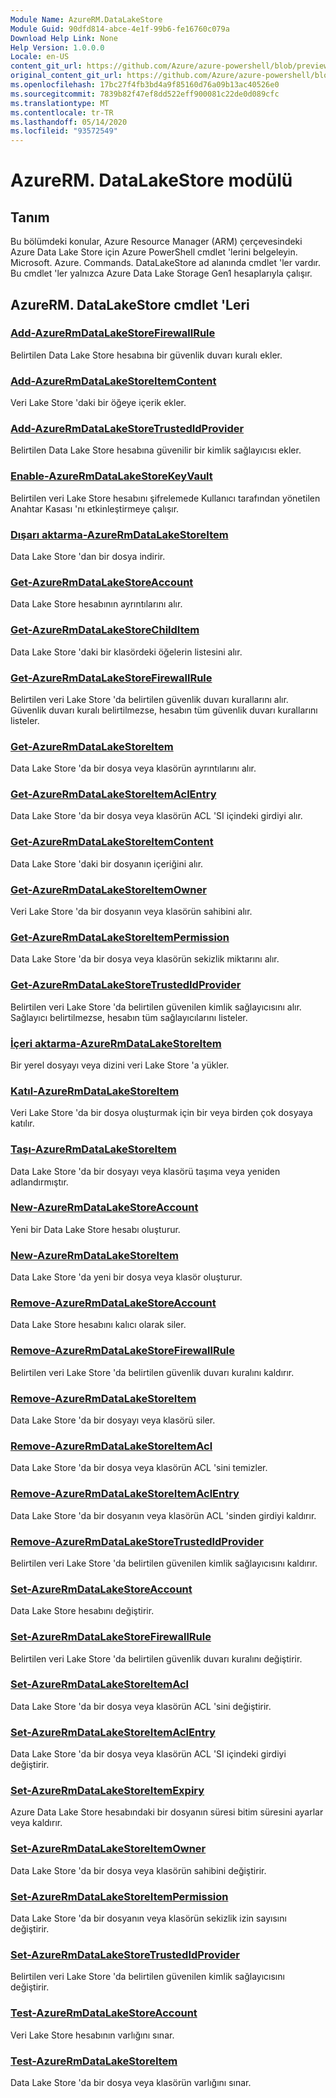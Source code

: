 ```yaml
---
Module Name: AzureRM.DataLakeStore
Module Guid: 90dfd814-abce-4e1f-99b6-fe16760c079a
Download Help Link: None
Help Version: 1.0.0.0
Locale: en-US
content_git_url: https://github.com/Azure/azure-powershell/blob/preview/src/ResourceManager/DataLakeStore/Commands.DataLakeStore/help/AzureRM.DataLakeStore.md
original_content_git_url: https://github.com/Azure/azure-powershell/blob/preview/src/ResourceManager/DataLakeStore/Commands.DataLakeStore/help/AzureRM.DataLakeStore.md
ms.openlocfilehash: 17bc27f4fb3bd4a9f85160d76a09b13ac40526e0
ms.sourcegitcommit: 7839b82f47ef8dd522eff900081c22de0d089cfc
ms.translationtype: MT
ms.contentlocale: tr-TR
ms.lasthandoff: 05/14/2020
ms.locfileid: "93572549"
---
```

# AzureRM. DataLakeStore modülü
## Tanım
Bu bölümdeki konular, Azure Resource Manager (ARM) çerçevesindeki Azure Data Lake Store için Azure PowerShell cmdlet 'lerini belgeleyin. Microsoft. Azure. Commands. DataLakeStore ad alanında cmdlet 'ler vardır. Bu cmdlet 'ler yalnızca Azure Data Lake Storage Gen1 hesaplarıyla çalışır.

## AzureRM. DataLakeStore cmdlet 'Leri
### [Add-AzureRmDataLakeStoreFirewallRule](Add-AzureRmDataLakeStoreFirewallRule.md)
Belirtilen Data Lake Store hesabına bir güvenlik duvarı kuralı ekler.

### [Add-AzureRmDataLakeStoreItemContent](Add-AzureRmDataLakeStoreItemContent.md)
Veri Lake Store 'daki bir öğeye içerik ekler.

### [Add-AzureRmDataLakeStoreTrustedIdProvider](Add-AzureRmDataLakeStoreTrustedIdProvider.md)
Belirtilen Data Lake Store hesabına güvenilir bir kimlik sağlayıcısı ekler.

### [Enable-AzureRmDataLakeStoreKeyVault](Enable-AzureRmDataLakeStoreKeyVault.md)
Belirtilen veri Lake Store hesabını şifrelemede Kullanıcı tarafından yönetilen Anahtar Kasası 'nı etkinleştirmeye çalışır.

### [Dışarı aktarma-AzureRmDataLakeStoreItem](Export-AzureRmDataLakeStoreItem.md)
Data Lake Store 'dan bir dosya indirir.

### [Get-AzureRmDataLakeStoreAccount](Get-AzureRmDataLakeStoreAccount.md)
Data Lake Store hesabının ayrıntılarını alır.

### [Get-AzureRmDataLakeStoreChildItem](Get-AzureRmDataLakeStoreChildItem.md)
Data Lake Store 'daki bir klasördeki öğelerin listesini alır.

### [Get-AzureRmDataLakeStoreFirewallRule](Get-AzureRmDataLakeStoreFirewallRule.md)
Belirtilen veri Lake Store 'da belirtilen güvenlik duvarı kurallarını alır.
Güvenlik duvarı kuralı belirtilmezse, hesabın tüm güvenlik duvarı kurallarını listeler.

### [Get-AzureRmDataLakeStoreItem](Get-AzureRmDataLakeStoreItem.md)
Data Lake Store 'da bir dosya veya klasörün ayrıntılarını alır.

### [Get-AzureRmDataLakeStoreItemAclEntry](Get-AzureRmDataLakeStoreItemAclEntry.md)
Data Lake Store 'da bir dosya veya klasörün ACL 'SI içindeki girdiyi alır.

### [Get-AzureRmDataLakeStoreItemContent](Get-AzureRmDataLakeStoreItemContent.md)
Data Lake Store 'daki bir dosyanın içeriğini alır.

### [Get-AzureRmDataLakeStoreItemOwner](Get-AzureRmDataLakeStoreItemOwner.md)
Veri Lake Store 'da bir dosyanın veya klasörün sahibini alır.

### [Get-AzureRmDataLakeStoreItemPermission](Get-AzureRmDataLakeStoreItemPermission.md)
Data Lake Store 'da bir dosya veya klasörün sekizlik miktarını alır.

### [Get-AzureRmDataLakeStoreTrustedIdProvider](Get-AzureRmDataLakeStoreTrustedIdProvider.md)
Belirtilen veri Lake Store 'da belirtilen güvenilen kimlik sağlayıcısını alır.
Sağlayıcı belirtilmezse, hesabın tüm sağlayıcılarını listeler.

### [İçeri aktarma-AzureRmDataLakeStoreItem](Import-AzureRmDataLakeStoreItem.md)
Bir yerel dosyayı veya dizini veri Lake Store 'a yükler.

### [Katıl-AzureRmDataLakeStoreItem](Join-AzureRmDataLakeStoreItem.md)
Veri Lake Store 'da bir dosya oluşturmak için bir veya birden çok dosyaya katılır.

### [Taşı-AzureRmDataLakeStoreItem](Move-AzureRmDataLakeStoreItem.md)
Data Lake Store 'da bir dosyayı veya klasörü taşıma veya yeniden adlandırmıştır.

### [New-AzureRmDataLakeStoreAccount](New-AzureRmDataLakeStoreAccount.md)
Yeni bir Data Lake Store hesabı oluşturur.

### [New-AzureRmDataLakeStoreItem](New-AzureRmDataLakeStoreItem.md)
Data Lake Store 'da yeni bir dosya veya klasör oluşturur.

### [Remove-AzureRmDataLakeStoreAccount](Remove-AzureRmDataLakeStoreAccount.md)
Data Lake Store hesabını kalıcı olarak siler.

### [Remove-AzureRmDataLakeStoreFirewallRule](Remove-AzureRmDataLakeStoreFirewallRule.md)
Belirtilen veri Lake Store 'da belirtilen güvenlik duvarı kuralını kaldırır.

### [Remove-AzureRmDataLakeStoreItem](Remove-AzureRmDataLakeStoreItem.md)
Data Lake Store 'da bir dosyayı veya klasörü siler.

### [Remove-AzureRmDataLakeStoreItemAcl](Remove-AzureRmDataLakeStoreItemAcl.md)
Data Lake Store 'da bir dosya veya klasörün ACL 'sini temizler.

### [Remove-AzureRmDataLakeStoreItemAclEntry](Remove-AzureRmDataLakeStoreItemAclEntry.md)
Data Lake Store 'da bir dosyanın veya klasörün ACL 'sinden girdiyi kaldırır.

### [Remove-AzureRmDataLakeStoreTrustedIdProvider](Remove-AzureRmDataLakeStoreTrustedIdProvider.md)
Belirtilen veri Lake Store 'da belirtilen güvenilen kimlik sağlayıcısını kaldırır.

### [Set-AzureRmDataLakeStoreAccount](Set-AzureRmDataLakeStoreAccount.md)
Data Lake Store hesabını değiştirir.

### [Set-AzureRmDataLakeStoreFirewallRule](Set-AzureRmDataLakeStoreFirewallRule.md)
Belirtilen veri Lake Store 'da belirtilen güvenlik duvarı kuralını değiştirir.

### [Set-AzureRmDataLakeStoreItemAcl](Set-AzureRmDataLakeStoreItemAcl.md)
Data Lake Store 'da bir dosya veya klasörün ACL 'sini değiştirir.

### [Set-AzureRmDataLakeStoreItemAclEntry](Set-AzureRmDataLakeStoreItemAclEntry.md)
Data Lake Store 'da bir dosya veya klasörün ACL 'SI içindeki girdiyi değiştirir.

### [Set-AzureRmDataLakeStoreItemExpiry](Set-AzureRmDataLakeStoreItemExpiry.md)
Azure Data Lake Store hesabındaki bir dosyanın süresi bitim süresini ayarlar veya kaldırır.

### [Set-AzureRmDataLakeStoreItemOwner](Set-AzureRmDataLakeStoreItemOwner.md)
Data Lake Store 'da bir dosya veya klasörün sahibini değiştirir.

### [Set-AzureRmDataLakeStoreItemPermission](Set-AzureRmDataLakeStoreItemPermission.md)
Data Lake Store 'da bir dosyanın veya klasörün sekizlik izin sayısını değiştirir.

### [Set-AzureRmDataLakeStoreTrustedIdProvider](Set-AzureRmDataLakeStoreTrustedIdProvider.md)
Belirtilen veri Lake Store 'da belirtilen güvenilen kimlik sağlayıcısını değiştirir.

### [Test-AzureRmDataLakeStoreAccount](Test-AzureRmDataLakeStoreAccount.md)
Veri Lake Store hesabının varlığını sınar.

### [Test-AzureRmDataLakeStoreItem](Test-AzureRmDataLakeStoreItem.md)
Data Lake Store 'da bir dosya veya klasörün varlığını sınar.

